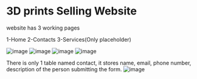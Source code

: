 # 3D prints Selling Website

website has 3 working pages

1-Home
2-Contacts
3-Services(Only placeholder)

![image](https://github.com/PiyushBora0-0/Django3DprintSellingWebsite/assets/94230195/25956b1a-49fd-4601-ac60-a9c1f34bd7ff)
![image](https://github.com/PiyushBora0-0/Django3DprintSellingWebsite/assets/94230195/ada1ba13-63bb-4579-bc8d-8a7d45efb266)
![image](https://github.com/PiyushBora0-0/Django3DprintSellingWebsite/assets/94230195/9f85855c-b8e6-408a-9ca4-701d4d6c4d4b)
![image](https://github.com/PiyushBora0-0/Django3DprintSellingWebsite/assets/94230195/f51d414a-42e7-40a5-88e3-867aafa6cdc0)


There is only 1 table named contact, it stores name, email, phone number, description of the person submitting the form.
![image](https://github.com/PiyushBora0-0/Django3DprintSellingWebsite/assets/94230195/a1c10568-c240-4d94-90d6-f90924f10aeb)
